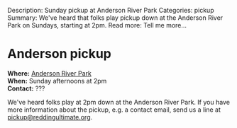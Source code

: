 Description: Sunday pickup at Anderson River Park
Categories: pickup
Summary: We've heard that folks play pickup down at the Anderson River Park on Sundays, starting at 2pm.
Read more: Tell me more...

# Anderson pickup

**Where:** [Anderson River Park][anderson river park]  
**When:** Sunday afternoons at 2pm  
**Contact:** ???

We've heard folks play at 2pm down at the Anderson River Park. If you
have more information about the pickup, e.g. a contact email, send us
a line at <pickup@reddingultimate.org>.

[anderson river park]: /places/anderson-river-park
